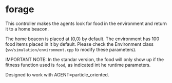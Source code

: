 # forage

This controller makes the agents look for food in the environment and return it to a home beacon.

The home beacon is placed at (0,0) by default.
The environment has 100 food items placed in it by default.
Please check the Environment class (`sw/simulation/environment.cpp` to modify these parameters).

IMPORTANT NOTE: In the standar version, the food will only show up if the fitness function used is `food`, as indicated int he runtime parameters.

Designed to work with AGENT=particle_oriented.
